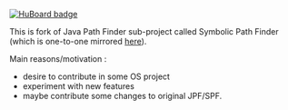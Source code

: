 [![HuBoard badge](http://img.shields.io/badge/Hu-Board-7965cc.svg)](https://huboard.com/grzesuav/gjpf-symbc)

This is fork of Java Path Finder sub-project called Symbolic Path Finder (which is one-to-one mirrored [here](https://github.com/grzesuav/jpf-symbc)).


Main reasons/motivation :
* desire to contribute in some OS project
* experiment with new features
* maybe contribute some changes to original JPF/SPF.